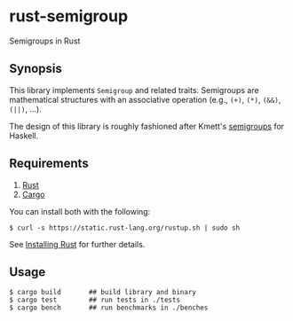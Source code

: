 # rust-semigroup

Semigroups in Rust

## Synopsis

This library implements `Semigroup` and related traits. Semigroups are mathematical structures with an associative operation (e.g., `(+)`, `(*)`, `(&&)`, `(||)`, …).

The design of this library is roughly fashioned after Kmett's [semigroups](https://github.com/ekmett/semigroups/) for Haskell.

## Requirements

1.   [Rust](http://www.rust-lang.org/)
2.   [Cargo](http://crates.io/)

You can install both with the following:

```
$ curl -s https://static.rust-lang.org/rustup.sh | sudo sh
```

See [Installing Rust](http://doc.rust-lang.org/guide.html#installing-rust) for further details.

## Usage

```
$ cargo build       ## build library and binary
$ cargo test        ## run tests in ./tests
$ cargo bench       ## run benchmarks in ./benches
```
